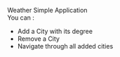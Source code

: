 Weather Simple Application                                                                                                                   
You can :                                                            
- Add a City with its degree                                                            
- Remove a City                                                             
- Navigate through all added cities                                                              
